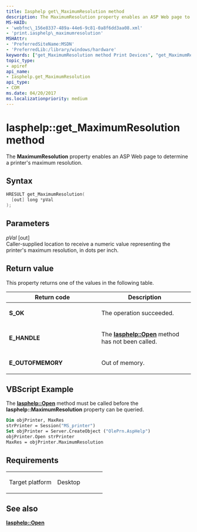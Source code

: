```yaml
---
title: Iasphelp get\_MaximumResolution method
description: The MaximumResolution property enables an ASP Web page to determine a printer's maximum resolution.
MS-HAID:
- 'webfnc\_156e8337-489a-44e6-9c81-0a8f6dd3aa08.xml'
- 'print.iasphelp\_maximumresolution'
MSHAttr:
- 'PreferredSiteName:MSDN'
- 'PreferredLib:/library/windows/hardware'
keywords: ["get_MaximumResolution method Print Devices", "get_MaximumResolution method Print Devices , Iasphelp interface", "Iasphelp interface Print Devices , get_MaximumResolution method"]
topic_type:
- apiref
api_name:
- Iasphelp.get_MaximumResolution
api_type:
- COM
ms.date: 04/20/2017
ms.localizationpriority: medium
---
```


# Iasphelp::get\_MaximumResolution method

The **MaximumResolution** property enables an ASP Web page to determine a printer's maximum resolution.

Syntax
------

```cpp
HRESULT get_MaximumResolution(
  [out] long *pVal
);
```

Parameters
----------

*pVal* \[out\]  
Caller-supplied location to receive a numeric value representing the printer's maximum resolution, in dots per inch.

Return value
------------

This property returns one of the values in the following table.

<table>
<colgroup>
<col width="50%" />
<col width="50%" />
</colgroup>
<thead>
<tr class="header">
<th>Return code</th>
<th>Description</th>
</tr>
</thead>
<tbody>
<tr class="odd">
<td><strong>S_OK</strong></td>
<td><p>The operation succeeded.</p></td>
</tr>
<tr class="even">
<td><strong>E_HANDLE</strong></td>
<td><p>The <a href="iasphelp-open.md" data-raw-source="[&lt;strong&gt;Iasphelp::Open&lt;/strong&gt;](iasphelp-open.md)"><strong>Iasphelp::Open</strong></a> method has not been called.</p></td>
</tr>
<tr class="odd">
<td><strong>E_OUTOFMEMORY</strong></td>
<td><p>Out of memory.</p></td>
</tr>
</tbody>
</table>

## VBScript Example

The [**Iasphelp::Open**](iasphelp-open.md) method must be called before the **Iasphelp::MaximumResolution** property can be queried.

```vb
Dim objPrinter, MaxRes
strPrinter = Session("MS_printer")
Set objPrinter = Server.CreateObject ("OlePrn.AspHelp")
objPrinter.Open strPrinter
MaxRes = objPrinter.MaximumResolution
```

Requirements
------------

<table>
<colgroup>
<col width="50%" />
<col width="50%" />
</colgroup>
<tbody>
<tr class="odd">
<td><p>Target platform</p></td>
<td>Desktop</td>
</tr>
</tbody>
</table>

## See also

[**Iasphelp::Open**](iasphelp-open.md)
